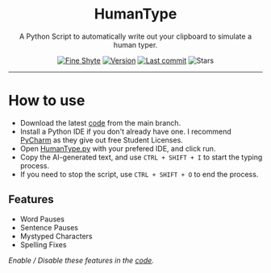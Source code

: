 <div align="center">
  <!-- Logo and Title -->
  <h1>HumanType</h1>
  <p>A Python Script to automatically write out your clipboard to simulate a human typer.</p>

  <!-- Fancy badges -->
  <a href="https://github.com/ryderjt"><img src="https://img.shields.io/badge/Fine%20Shyte-Yes-blue" alt="Fine Shyte"></a>
  <a href="https://github.com/ryderjt/HumanType/blob/main/HumanType.py"><img src="https://img.shields.io/badge/Version-v0.4-red" alt="Version"></a>
  <a href="https://github.com/ryderjt/HumanType/commits/main"><img src="https://img.shields.io/github/last-commit/ryderjt/humantype?logo=git" alt="Last commit"></a>
  <img src="https://img.shields.io/github/stars/ryderjt/humantype" alt="Stars">
</div>

<hr />

# How to use
- Download the latest [code](https://github.com/ryderjt/HumanType/blob/main/HumanType.py) from the main branch.
- Install a Python IDE if you don't already have one. I recommend [PyCharm](https://www.jetbrains.com/pycharm/) as they give out free Student Licenses.
- Open [HumanType.py](https://github.com/ryderjt/HumanType/blob/main/HumanType.py) with your prefered IDE, and click run.
- Copy the AI-generated text, and use `CTRL + SHIFT + I` to start the typing process.
- If you need to stop the script, use `CTRL + SHIFT + O` to end the process.

## Features
- Word Pauses
- Sentence Pauses
- Mystyped Characters
- Spelling Fixes

*Enable / Disable these features in the [code](https://github.com/ryderjt/HumanType/blob/main/HumanType.py).*
